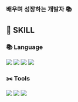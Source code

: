 ### 배우며 성장하는 개발자 📚     



## :wrench: SKILL
### :books: Language
<img src="https://img.shields.io/badge/Solidity-363636?style=flat-square&logo=Solidity&logoColor=white"/>  
<img src="https://img.shields.io/badge/C Sharp-239120?style=flat-square&logo=C Sharp&logoColor=white"/> 
<img src="https://img.shields.io/badge/java-007396?style=flat-square&logo=java&logoColor=white"> 
<img src="https://img.shields.io/badge/Javascript-F7DF1E?style=flat-square&logo=Javascript&logoColor=white"/>

### :scissors: Tools
<img src="https://img.shields.io/badge/Git-F05032?style=flat-square&logo=Git&logoColor=white"/> <img src="https://img.shields.io/badge/GitHub-181717?style=flat-square&logo=GitHub&logoColor=white"/> <img src="https://img.shields.io/badge/Notion-000000?style=flat-square&logo=Notion&logoColor=white"/> 

<!--
**6uamy/6uamy** is a ✨ _special_ ✨ repository because its `README.md` (this file) appears on your GitHub profile.

Here are some ideas to get you started:

- 🔭 I’m currently working on ...
- 🌱 I’m currently learning ...
- 👯 I’m looking to collaborate on ...
- 🤔 I’m looking for help with ...
- 💬 Ask me about ...
- 📫 How to reach me: ...
- 😄 Pronouns: ...
- ⚡ Fun fact: ...
-->
